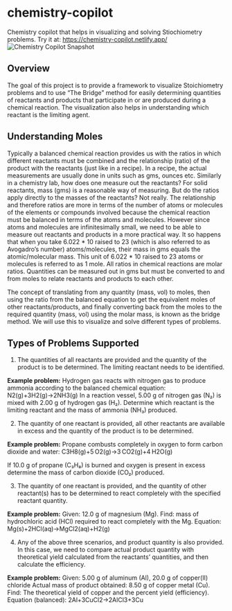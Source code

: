 # chemistry-copilot
Chemistry copilot that helps in visualizing and solving Stiochiometry problems. Try it at: https://chemistry-copilot.netlify.app/
![Chemistry Copilot Snapshot](images/chemistry-copilot.png)

## Overview

The goal of this project is to provide a framework to visualize Stoichiometry problems and to use “The Bridge” method for easily determining quantities of reactants and products that participate in or are produced during a chemical reaction. The visualization also helps in understanding which reactant is the limiting agent.

## Understanding Moles
Typically a balanced chemical reaction provides us with the ratios in which different reactants must be combined and the relationship (ratio) of the product with the reactants (just like in a recipe). In a recipe, the actual measurements are usually done in units such as gms, ounces etc. Similarly in a chemistry lab, how does one measure out the reactants? For solid reactants, mass (gms) is a reasonable way of measuring. But do the ratios apply directly to the masses of the reactants? Not really. The relationship and therefore ratios are more in terms of the number of atoms or molecules of the elements or compounds involved because the chemical reaction must be balanced in terms of the atoms and molecules. However since atoms and molecules are infinitesimally small, we need to be able to measure out reactants and products in a more practical way. It so happens that when you take 6.022 * 10 raised to 23 (which is also referred to as Avogadro’s number) atoms/molecules, their mass in gms equals the atomic/molecular mass. This unit of 6.022 * 10 raised to 23 atoms or molecules is referred to as 1 mole. All ratios in chemical reactions are molar ratios. Quantities can be measured out in gms but must be converted to and from moles to relate reactants and products to each other.

The concept of translating from any quantity (mass, vol) to moles, then using the ratio from the balanced equation to get the equivalent moles of other reactants/products, and finally converting back from the moles to the required quantity (mass, vol) using the molar mass, is known as the bridge method. We will use this to visualize and solve different types of problems.

## Types of Problems Supported

1. The quantities of all reactants are provided and the quantity of the product is to be determined. The limiting reactant needs to be identified.

<b>Example problem:</b> 
Hydrogen gas reacts with nitrogen gas to produce ammonia according to the balanced chemical equation: N2(g)+3H2(g)→2NH3(g)
In a reaction vessel, 5.00 g of nitrogen gas (N₂) is mixed with 2.00 g of hydrogen gas (H₂). Determine which reactant is the limiting reactant and the mass of ammonia (NH₃) produced.

2. The quantity of one reactant is provided, all other reactants are available in excess and the quantity of the product is to be determined.
	
<b>Example problem:</b> 
Propane combusts completely in oxygen to form carbon dioxide and water:
C3H8(g)+5 O2(g)→3 CO2(g)+4 H2O(g)

If 10.0 g of propane (C₃H₈) is burned and oxygen is present in excess determine the mass of carbon dioxide (CO₂) produced.

3. The quantity of one reactant is provided, and the quantity of other reactant(s) has to be determined to react completely with the specified reactant quantity.

<b>Example problem:</b>
Given: 12.0 g of magnesium (Mg).
Find: mass of hydrochloric acid (HCl) required to react completely with the Mg.
Equation: Mg(s)+2HCl(aq)→MgCl2(aq)+H2(g)

4. Any of the above three scenarios, and product quantity is also provided. In this case, we need to compare actual product quantity with theoretical yield calculated from the reactants’ quantities, and then calculate the efficiency.

<b>Example problem:</b>
Given: 5.00 g of aluminum (Al), 20.0 g of copper(II) chloride
Actual mass of product obtained: 8.50 g of copper metal (Cu).
Find: The theoretical yield of copper and the percent yield (efficiency).
Equation (balanced): 2Al+3CuCl2→2AlCl3+3Cu

